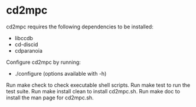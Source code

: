 # cd2mpc

cd2mpc requires the following dependencies to be installed:

- libccdb
- cd-discid
- cdparanoia

Configure cd2mpc by running:

- ./configure (options available with -h)

Run make check to check executable shell scripts.
Run make test to run the test suite.
Run make install clean to install cd2mpc.sh.
Run make doc to install the man page for cd2mpc.sh.
